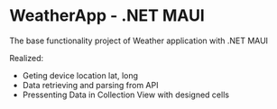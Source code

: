 # WeatherApp - .NET MAUI

The base functionality project of Weather application with .NET MAUI 

Realized:
* Geting device location lat, long
* Data retrieving and parsing from API
* Pressenting Data in Collection View with designed cells
 
